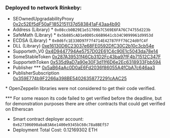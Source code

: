 ### Deployed to network Rinkeby:

* SEOwnedUpgradabilityProxy [0x2c52Ef5dF50aF1852151137d583841aF43aa4b90](https://rinkeby.etherscan.io/address/0x2c52ef5df50af1852151137d583841af43aa4b90#code)
* Address (Library) \*      `0x08ccb0B29E1e51709b7C569E6FA76C74755d223b`
* SafeMath (Library) \*     `0x5b885cAD1e0D05c66B9641cb34C9099961d9953d`
* ECDSA (Library) \*        `0x0d6fc1E330D97F7f4714E42787FFf76C24d0fC4f`
* DLL (Library)             [0xe16130D6C23037e68FE0592DfC30C2b10c3cb54e](https://rinkeby.etherscan.io/address/0xe16130D6C23037e68FE0592DfC30C2b10c3cb54e#code)
* Supporteth_V0             [0x4D9447794Ae5757D02E61C4c90E1c5043da78e14](https://rinkeby.etherscan.io/address/0x4d9447794ae5757d02e61c4c90e1c5043da78e14#code)
* SomeStableToken           [0x287A39531f46Cb31D2Fc43ba97fF4b71512C347F](https://rinkeby.etherscan.io/address/0x287A39531f46Cb31D2Fc43ba97fF4b71512C347F#code)
* SupportethToken           [0x535d9aD7a90e30F3d11f6D6e2Ec6318933Fbb594](https://rinkeby.etherscan.io/address/0x535d9ad7a90e30f3d11f6d6e2ec6318933fbb594#code)
* Publisher \*\*\*          [0x5aB64aAc0D0aE6Fd2036f86055A4fCbA7c646aa3](https://rinkeby.etherscan.io/address/0x5aB64aAc0D0aE6Fd2036f86055A4fCbA7c646aa3#code)
* PublisherSubscription     [0x359E774b9F2266a398BE54026358772291cAAC25](https://rinkeby.etherscan.io/address/0x359e774b9f2266a398be54026358772291caac25#code)

\* OpenZeppelin libraries were not considered to get their code verified.

\*\*\* For some reason its code failed to get verified before the deadline, but for demonstration purposes there are other contracts that could get verified on Etherscan

- Smart contract deployer account: `0x627306090abaB3A6e1400e9345bC60c78a8BEf57`
- Deployment Total Cost:          0.12169302 ETH
